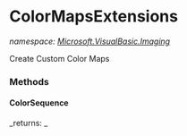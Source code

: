﻿
# ColorMapsExtensions
_namespace: [Microsoft.VisualBasic.Imaging](N-Microsoft.VisualBasic.Imaging.md)_

Create Custom Color Maps

### Methods

#### ColorSequence

_returns: _



